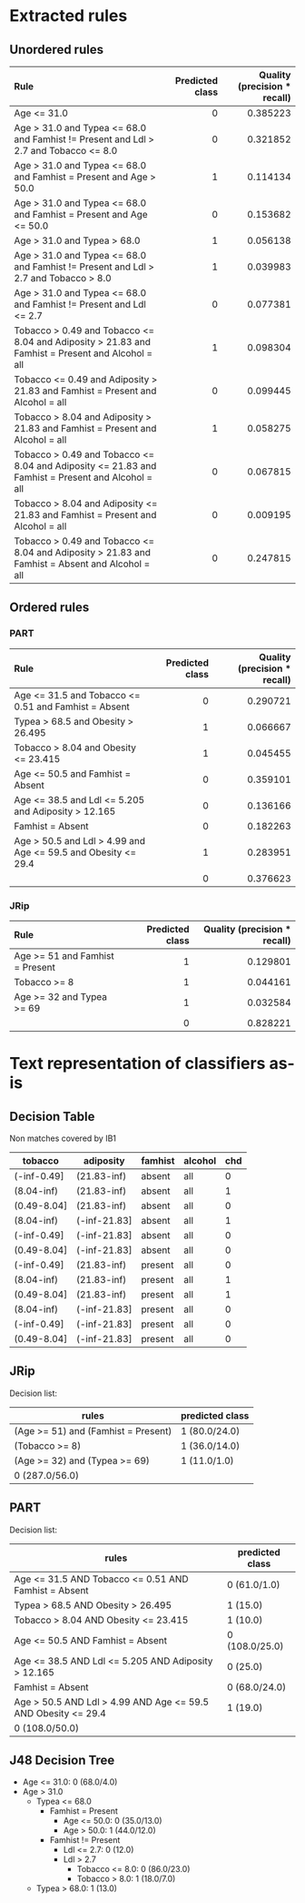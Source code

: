 # Extracted rules

## Unordered rules

| Rule | Predicted class | Quality (precision * recall) |
|:----|----:|----:|
| Age <= 31.0 | 0 | 0.385223 |
| Age > 31.0 and Typea <= 68.0 and Famhist != Present and Ldl > 2.7 and Tobacco <= 8.0 | 0 | 0.321852 |
| Age > 31.0 and Typea <= 68.0 and Famhist = Present and Age > 50.0 | 1 | 0.114134 |
| Age > 31.0 and Typea <= 68.0 and Famhist = Present and Age <= 50.0 | 0 | 0.153682 |
| Age > 31.0 and Typea > 68.0 | 1 | 0.056138 |
| Age > 31.0 and Typea <= 68.0 and Famhist != Present and Ldl > 2.7 and Tobacco > 8.0 | 1 | 0.039983 |
| Age > 31.0 and Typea <= 68.0 and Famhist != Present and Ldl <= 2.7 | 0 | 0.077381 |
| Tobacco > 0.49 and Tobacco <= 8.04 and Adiposity > 21.83 and Famhist = Present and Alcohol = all | 1 | 0.098304 |
| Tobacco <= 0.49 and Adiposity > 21.83 and Famhist = Present and Alcohol = all | 0 | 0.099445 |
| Tobacco > 8.04 and Adiposity > 21.83 and Famhist = Present and Alcohol = all | 1 | 0.058275 |
| Tobacco > 0.49 and Tobacco <= 8.04 and Adiposity <= 21.83 and Famhist = Present and Alcohol = all | 0 | 0.067815 |
| Tobacco > 8.04 and Adiposity <= 21.83 and Famhist = Present and Alcohol = all | 0 | 0.009195 |
| Tobacco > 0.49 and Tobacco <= 8.04 and Adiposity > 21.83 and Famhist = Absent and Alcohol = all | 0 | 0.247815 |

## Ordered rules

### PART

| Rule | Predicted class | Quality (precision * recall) |
|:----|----:|----:|
| Age <= 31.5 and Tobacco <= 0.51 and Famhist = Absent | 0 | 0.290721 |
| Typea > 68.5 and Obesity > 26.495 | 1 | 0.066667 |
| Tobacco > 8.04 and Obesity <= 23.415 | 1 | 0.045455 |
| Age <= 50.5 and Famhist = Absent | 0 | 0.359101 |
| Age <= 38.5 and Ldl <= 5.205 and Adiposity > 12.165 | 0 | 0.136166 |
| Famhist = Absent | 0 | 0.182263 |
| Age > 50.5 and Ldl > 4.99 and Age <= 59.5 and Obesity <= 29.4 | 1 | 0.283951 |
|  | 0 | 0.376623 |


### JRip

| Rule | Predicted class | Quality (precision * recall) |
|:----|----:|----:|
| Age >= 51 and Famhist = Present | 1 | 0.129801 |
| Tobacco >= 8 | 1 | 0.044161 |
| Age >= 32 and Typea >= 69 | 1 | 0.032584 |
|  | 0 | 0.828221 |


# Text representation of classifiers as-is

## Decision Table

Non matches covered by IB1

tobacco|adiposity|famhist|alcohol|chd
---|---|---|---|---
(-inf-0.49]|(21.83-inf)|absent|all|0
(8.04-inf)|(21.83-inf)|absent|all|1
(0.49-8.04]|(21.83-inf)|absent|all|0
(8.04-inf)|(-inf-21.83]|absent|all|1
(-inf-0.49]|(-inf-21.83]|absent|all|0
(0.49-8.04]|(-inf-21.83]|absent|all|0
(-inf-0.49]|(21.83-inf)|present|all|0
(8.04-inf)|(21.83-inf)|present|all|1
(0.49-8.04]|(21.83-inf)|present|all|1
(8.04-inf)|(-inf-21.83]|present|all|0
(-inf-0.49]|(-inf-21.83]|present|all|0
(0.49-8.04]|(-inf-21.83]|present|all|0

## JRip

Decision list:

rules | predicted class
---|---
(Age >= 51) and (Famhist = Present)|1 (80.0/24.0)
(Tobacco >= 8)|1 (36.0/14.0)
(Age >= 32) and (Typea >= 69)|1 (11.0/1.0)
|0 (287.0/56.0)


## PART

Decision list:

rules | predicted class
---|---
Age <= 31.5 AND Tobacco <= 0.51 AND Famhist = Absent|0 (61.0/1.0)
Typea > 68.5 AND Obesity > 26.495|1 (15.0)
Tobacco > 8.04 AND Obesity <= 23.415|1 (10.0)
Age <= 50.5 AND Famhist = Absent|0 (108.0/25.0)
Age <= 38.5 AND Ldl <= 5.205 AND Adiposity > 12.165|0 (25.0)
Famhist = Absent|0 (68.0/24.0)
Age > 50.5 AND Ldl > 4.99 AND Age <= 59.5 AND Obesity <= 29.4|1 (19.0)
|0 (108.0/50.0)


## J48 Decision Tree

* Age <= 31.0: 0 (68.0/4.0)
* Age > 31.0
	* Typea <= 68.0
		* Famhist = Present
			* Age <= 50.0: 0 (35.0/13.0)
			* Age > 50.0: 1 (44.0/12.0)
		* Famhist != Present
			* Ldl <= 2.7: 0 (12.0)
			* Ldl > 2.7
				* Tobacco <= 8.0: 0 (86.0/23.0)
				* Tobacco > 8.0: 1 (18.0/7.0)
	* Typea > 68.0: 1 (13.0)


